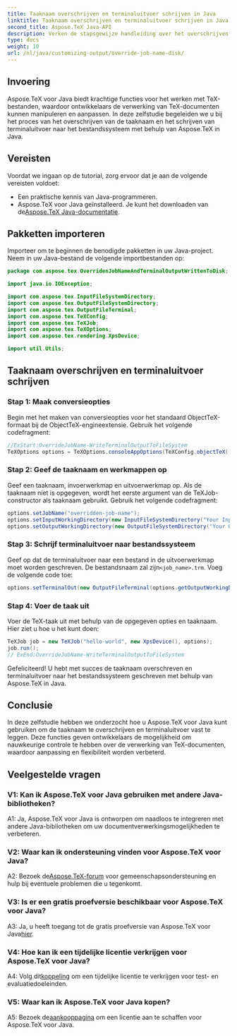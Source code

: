 ```yaml
---
title: Taaknaam overschrijven en terminaluitvoer schrijven in Java
linktitle: Taaknaam overschrijven en terminaluitvoer schrijven in Java
second_title: Aspose.TeX Java-API
description: Verken de stapsgewijze handleiding over het overschrijven van taaknamen en het schrijven van terminaluitvoer met Aspose.TeX voor Java. Verbeter uw documentverwerking met krachtige aanpassingsopties.
type: docs
weight: 10
url: /nl/java/customizing-output/override-job-name-disk/
---
```

## Invoering

Aspose.TeX voor Java biedt krachtige functies voor het werken met TeX-bestanden, waardoor ontwikkelaars de verwerking van TeX-documenten kunnen manipuleren en aanpassen. In deze zelfstudie begeleiden we u bij het proces van het overschrijven van de taaknaam en het schrijven van terminaluitvoer naar het bestandssysteem met behulp van Aspose.TeX in Java.

## Vereisten

Voordat we ingaan op de tutorial, zorg ervoor dat je aan de volgende vereisten voldoet:

- Een praktische kennis van Java-programmeren.
-  Aspose.TeX voor Java geïnstalleerd. Je kunt het downloaden van de[Aspose.TeX Java-documentatie](https://reference.aspose.com/tex/java/).

## Pakketten importeren

Importeer om te beginnen de benodigde pakketten in uw Java-project. Neem in uw Java-bestand de volgende importbestanden op:

```java
package com.aspose.tex.OverridenJobNameAndTerminalOutputWrittenToDisk;

import java.io.IOException;

import com.aspose.tex.InputFileSystemDirectory;
import com.aspose.tex.OutputFileSystemDirectory;
import com.aspose.tex.OutputFileTerminal;
import com.aspose.tex.TeXConfig;
import com.aspose.tex.TeXJob;
import com.aspose.tex.TeXOptions;
import com.aspose.tex.rendering.XpsDevice;

import util.Utils;
```

## Taaknaam overschrijven en terminaluitvoer schrijven

### Stap 1: Maak conversieopties

Begin met het maken van conversieopties voor het standaard ObjectTeX-formaat bij de ObjectTeX-engineextensie. Gebruik het volgende codefragment:

```java
//ExStart:OverrideJobName-WriteTerminalOutputToFileSystem
TeXOptions options = TeXOptions.consoleAppOptions(TeXConfig.objectTeX());
```

### Stap 2: Geef de taaknaam en werkmappen op

Geef een taaknaam, invoerwerkmap en uitvoerwerkmap op. Als de taaknaam niet is opgegeven, wordt het eerste argument van de TeXJob-constructor als taaknaam gebruikt. Gebruik het volgende codefragment:

```java
options.setJobName("overridden-job-name");
options.setInputWorkingDirectory(new InputFileSystemDirectory("Your Input Directory"));
options.setOutputWorkingDirectory(new OutputFileSystemDirectory("Your Output Directory"));
```

### Stap 3: Schrijf terminaluitvoer naar bestandssysteem

 Geef op dat de terminaluitvoer naar een bestand in de uitvoerwerkmap moet worden geschreven. De bestandsnaam zal zijn`<job_name>.trm`. Voeg de volgende code toe:

```java
options.setTerminalOut(new OutputFileTerminal(options.getOutputWorkingDirectory()));
```

### Stap 4: Voer de taak uit

Voer de TeX-taak uit met behulp van de opgegeven opties en taaknaam. Hier ziet u hoe u het kunt doen:

```java
TeXJob job = new TeXJob("hello-world", new XpsDevice(), options);
job.run();
// ExEnd:OverrideJobName-WriteTerminalOutputToFileSystem
```

Gefeliciteerd! U hebt met succes de taaknaam overschreven en terminaluitvoer naar het bestandssysteem geschreven met behulp van Aspose.TeX in Java.

## Conclusie

In deze zelfstudie hebben we onderzocht hoe u Aspose.TeX voor Java kunt gebruiken om de taaknaam te overschrijven en terminaluitvoer vast te leggen. Deze functies geven ontwikkelaars de mogelijkheid om nauwkeurige controle te hebben over de verwerking van TeX-documenten, waardoor aanpassing en flexibiliteit worden verbeterd.

## Veelgestelde vragen

### V1: Kan ik Aspose.TeX voor Java gebruiken met andere Java-bibliotheken?

A1: Ja, Aspose.TeX voor Java is ontworpen om naadloos te integreren met andere Java-bibliotheken om uw documentverwerkingsmogelijkheden te verbeteren.

### V2: Waar kan ik ondersteuning vinden voor Aspose.TeX voor Java?

 A2: Bezoek de[Aspose.TeX-forum](https://forum.aspose.com/c/tex/47) voor gemeenschapsondersteuning en hulp bij eventuele problemen die u tegenkomt.

### V3: Is er een gratis proefversie beschikbaar voor Aspose.TeX voor Java?

 A3: Ja, u heeft toegang tot de gratis proefversie van Aspose.TeX voor Java[hier](https://releases.aspose.com/).

### V4: Hoe kan ik een tijdelijke licentie verkrijgen voor Aspose.TeX voor Java?

 A4: Volg dit[koppeling](https://purchase.aspose.com/temporary-license/) om een tijdelijke licentie te verkrijgen voor test- en evaluatiedoeleinden.

### V5: Waar kan ik Aspose.TeX voor Java kopen?

 A5: Bezoek de[aankooppagina](https://purchase.aspose.com/buy) om een licentie aan te schaffen voor Aspose.TeX voor Java.